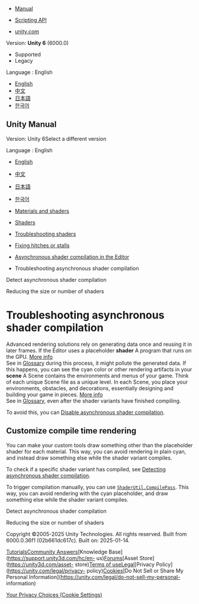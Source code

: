 [](https://docs.unity3d.com)

  * [Manual](../Manual/index.html)
  * [Scripting API](../ScriptReference/index.html)

  * [unity.com](https://unity.com/)

Version: **Unity 6** (6000.0)

  * Supported
  * Legacy

Language : English

  * [English](/Manual/AsynchronousShaderCompilation-avoid-cyan-placeholder-shaders.html)
  * [中文](/cn/current/Manual/AsynchronousShaderCompilation-avoid-cyan-placeholder-shaders.html)
  * [日本語](/ja/current/Manual/AsynchronousShaderCompilation-avoid-cyan-placeholder-shaders.html)
  * [한국어](/kr/current/Manual/AsynchronousShaderCompilation-avoid-cyan-placeholder-shaders.html)

[](https://docs.unity3d.com)

## Unity Manual

Version: Unity 6Select a different version

Language : English

  * [English](/Manual/AsynchronousShaderCompilation-avoid-cyan-placeholder-shaders.html)
  * [中文](/cn/current/Manual/AsynchronousShaderCompilation-avoid-cyan-placeholder-shaders.html)
  * [日本語](/ja/current/Manual/AsynchronousShaderCompilation-avoid-cyan-placeholder-shaders.html)
  * [한국어](/kr/current/Manual/AsynchronousShaderCompilation-avoid-cyan-placeholder-shaders.html)

  * [Materials and shaders](materials-and-shaders.html)
  * [Shaders](Shaders.html)
  * [Troubleshooting shaders](shader-troubleshooting.html)
  * [Fixing hitches or stalls](shader-reduce-stalling.html)
  * [Asynchronous shader compilation in the Editor](AsynchronousShaderCompilation.html)
  * Troubleshooting asynchronous shader compilation

[](AsynchronousShaderCompilation-detect.html)

Detect asynchronous shader compilation

[](shader-reducing.html)

Reducing the size or number of shaders

# Troubleshooting asynchronous shader compilation

Advanced rendering solutions rely on generating data once and reusing it in
later frames. If the Editor uses a placeholder **shader** A program that runs
on the GPU. [More info](Shaders.html)  
See in [Glossary](Glossary.html#Shader) during this process, it might pollute
the generated data. If this happens, you can see the cyan color or other
rendering artifacts in your **scene** A Scene contains the environments and
menus of your game. Think of each unique Scene file as a unique level. In each
Scene, you place your environments, obstacles, and decorations, essentially
designing and building your game in pieces. [More info](CreatingScenes.html)  
See in [Glossary](Glossary.html#Scene), even after the shader variants have
finished compiling.

To avoid this, you can [Disable asynchronous shader
compilation](AsynchronousShaderCompilation-enable-or-disable.html).

## Customize compile time rendering

You can make your custom tools draw something other than the placeholder
shader for each material. This way, you can avoid rendering in plain cyan, and
instead draw something else while the shader variant compiles.

To check if a specific shader variant has compiled, see [Detecting
asynchronous shader compilation](AsynchronousShaderCompilation-detect.html).

To trigger compilation manually, you can use
[`ShaderUtil.CompilePass`](../ScriptReference/ShaderUtil.CompilePass.html).
This way, you can avoid rendering with the cyan placeholder, and draw
something else while the shader variant compiles.

[](AsynchronousShaderCompilation-detect.html)

Detect asynchronous shader compilation

[](shader-reducing.html)

Reducing the size or number of shaders

Copyright ©2005-2025 Unity Technologies. All rights reserved. Built from
6000.0.36f1 (02b661dc617c). Built on: 2025-01-14.

[Tutorials](https://learn.unity.com/)[Community
Answers](https://answers.unity3d.com)[Knowledge
Base](https://support.unity3d.com/hc/en-
us)[Forums](https://forum.unity3d.com)[Asset Store](https://unity3d.com/asset-
store)[Terms of
use](https://docs.unity3d.com/Manual/TermsOfUse.html)[Legal](https://unity.com/legal)[Privacy
Policy](https://unity.com/legal/privacy-
policy)[Cookies](https://unity.com/legal/cookie-policy)[Do Not Sell or Share
My Personal Information](https://unity.com/legal/do-not-sell-my-personal-
information)

[Your Privacy Choices (Cookie Settings)](javascript:void\(0\);)

